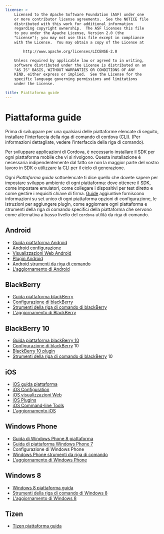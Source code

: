 ```yaml
---
license: >
    Licensed to the Apache Software Foundation (ASF) under one
    or more contributor license agreements.  See the NOTICE file
    distributed with this work for additional information
    regarding copyright ownership.  The ASF licenses this file
    to you under the Apache License, Version 2.0 (the
    "License"); you may not use this file except in compliance
    with the License.  You may obtain a copy of the License at

        http://www.apache.org/licenses/LICENSE-2.0

    Unless required by applicable law or agreed to in writing,
    software distributed under the License is distributed on an
    "AS IS" BASIS, WITHOUT WARRANTIES OR CONDITIONS OF ANY
    KIND, either express or implied.  See the License for the
    specific language governing permissions and limitations
    under the License.

title: Piattaforma guide
---
```


# Piattaforma guide

Prima di sviluppare per una qualsiasi delle piattaforme elencate di seguito, installare l'interfaccia della riga di comando di cordova (CLI). (Per informazioni dettagliate, vedere l'interfaccia della riga di comando).

Per sviluppare applicazioni di Cordova, è necessario installare il SDK per ogni piattaforma mobile che vi si rivolgono. Questa installazione è necessaria indipendentemente dal fatto se non la maggior parte del vostro lavoro in SDK o utilizzare la CLI per il ciclo di generazione.

Ogni *Piattaforma guida* sottoelencate ti dice quello che dovete sapere per impostare sviluppo ambiente di ogni piattaforma: dove ottenere il SDK, come impostare emulatori, come collegare i dispositivi per test diretto e come gestire i requisiti chiave di firma. [Guide](../../index.html) aggiuntive forniscono informazioni su set unico di ogni piattaforma opzioni di configurazione, le istruzioni per aggiungere plugin, come aggiornare ogni piattaforma e strumenti della riga di comando specifici della piattaforma che servono come alternativa a basso livello del `cordova` utilità da riga di comando.

## Android

*   [Guida piattaforma Android](android/index.html)
*   [Android configurazione](android/config.html)
*   [Visualizzazioni Web Android](android/webview.html)
*   [Plugin Android](android/plugin.html)
*   [Android strumenti da riga di comando](android/tools.html)
*   [L'aggiornamento di Android](android/upgrading.html)

## BlackBerry

*   [Guida piattaforma blackBerry](blackberry/index.html)
*   [Configurazione di blackBerry](blackberry10/config.html)
*   [Strumenti della riga di comando di blackBerry](blackberry/tools.html)
*   [L'aggiornamento di BlackBerry](blackberry10/upgrading.html)

## BlackBerry 10

*   [Guida piattaforma blackBerry 10](blackberry10/index.html)
*   [Configurazione di blackBerry](blackberry10/config.html) 10
*   [BlackBerry 10 plugin](blackberry10/plugin.html)
*   [Strumenti della riga di comando di blackBerry](blackberry/tools.html) 10

## iOS

*   [iOS guida piattaforma](ios/index.html)
*   [iOS Configuration](ios/config.html)
*   [iOS visualizzazioni Web](ios/webview.html)
*   [iOS Plugins](ios/plugin.html)
*   [iOS Command-line Tools](ios/tools.html)
*   [L'aggiornamento iOS](ios/upgrading.html)

## Windows Phone

*   [Guida di Windows Phone 8 piattaforma](wp8/index.html)
*   [Guida di piattaforma Windows Phone 7](wp7/index.html)
*   Configurazione di Windows Phone
*   [Windows Phone strumenti da riga di comando](wp8/tools.html)
*   [L'aggiornamento di Windows Phone](wp8/upgrading.html)

## Windows 8

*   [Windows 8 piattaforma guida](win8/index.html)
*   [Strumenti della riga di comando di Windows 8](win8/tools.html)
*   [L'aggiornamento di Windows 8](win8/upgrading.html)

## Tizen

*   [Tizen piattaforma guida](tizen/index.html)